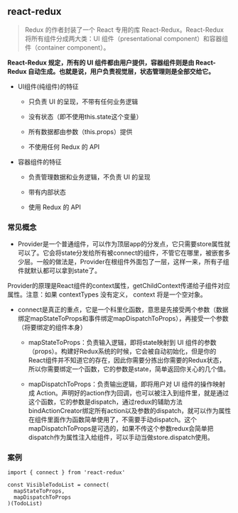 ## react-redux

  > Redux 的作者封装了一个 React 专用的库 React-Redux。React-Redux 将所有组件分成两大类：UI 组件（presentational component）和容器组件（container component）。
  
  **React-Redux 规定，所有的 UI 组件都由用户提供，容器组件则是由 React-Redux 自动生成。也就是说，用户负责视觉层，状态管理则是全部交给它。**

  * UI组件(纯组件)的特征

    - 只负责 UI 的呈现，不带有任何业务逻辑
    
    - 没有状态（即不使用this.state这个变量）
    
    - 所有数据都由参数（this.props）提供
    
    - 不使用任何 Redux 的 API

  * 容器组件的特征
    
    - 负责管理数据和业务逻辑，不负责 UI 的呈现
    
    - 带有内部状态
    
    - 使用 Redux 的 API

### 常见概念

  * Provider是一个普通组件，可以作为顶层app的分发点，它只需要store属性就可以了。它会将state分发给所有被connect的组件，不管它在哪里，被嵌套多少层。一般的做法是，Provider在根组件外面包了一层，这样一来，所有子组件就默认都可以拿到state了。
  
  Provider的原理是React组件的context属性，getChildContext传递给子组件对应属性。注意：如果 contextTypes 没有定义， context 将是一个空对象。

  * connect是真正的重点，它是一个科里化函数，意思是先接受两个参数（数据绑定mapStateToProps和事件绑定mapDispatchToProps），再接受一个参数（将要绑定的组件本身）

    - mapStateToProps：负责输入逻辑，即将state映射到 UI 组件的参数（props）。构建好Redux系统的时候，它会被自动初始化，但是你的React组件并不知道它的存在，因此你需要分拣出你需要的Redux状态，所以你需要绑定一个函数，它的参数是state，简单返回你关心的几个值。

    - mapDispatchToProps：负责输出逻辑，即将用户对 UI 组件的操作映射成 Action。声明好的action作为回调，也可以被注入到组件里，就是通过这个函数，它的参数是dispatch，通过redux的辅助方法bindActionCreator绑定所有action以及参数的dispatch，就可以作为属性在组件里面作为函数简单使用了，不需要手动dispatch。这个mapDispatchToProps是可选的，如果不传这个参数redux会简单把dispatch作为属性注入给组件，可以手动当做store.dispatch使用。

### 案例

  ```react
  import { connect } from 'react-redux'

  const VisibleTodoList = connect(
    mapStateToProps,
    mapDispatchToProps
  )(TodoList)
  ```
